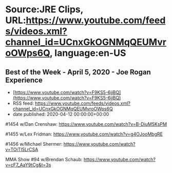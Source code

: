 # Source:JRE Clips, URL:https://www.youtube.com/feeds/videos.xml?channel_id=UCnxGkOGNMqQEUMvroOWps6Q, language:en-US

## Best of the Week - April 5, 2020 - Joe Rogan Experience
 - [https://www.youtube.com/watch?v=F9KS5-6jjBQ](https://www.youtube.com/watch?v=F9KS5-6jjBQ)
 - RSS feed: https://www.youtube.com/feeds/videos.xml?channel_id=UCnxGkOGNMqQEUMvroOWps6Q
 - date published: 2020-04-12 00:00:00+00:00

#1454 w/Dan Crenshaw:
https://www.youtube.com/watch?v=B-DiuM5KsPM

#1455 w/Lex Fridman:
https://www.youtube.com/watch?v=g4OJooMbgRE

#1456 w/Michael Shermer:
https://www.youtube.com/watch?v=TOiTI5LrCSA

MMA Show #94 w/Brendan Schaub:
https://www.youtube.com/watch?v=cF7_AaY9tCg&t=3s

